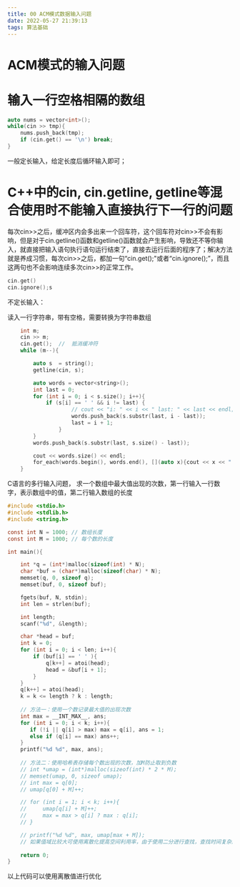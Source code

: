 ```yaml
---
title: 00 ACM模式数据输入问题
date: 2022-05-27 21:39:13
tags: 算法基础
---
```




# ACM模式的输入问题

# 输入一行空格相隔的数组

```cpp
auto nums = vector<int>();
while(cin >> tmp){
    nums.push_back(tmp);
    if (cin.get() == '\n') break;
}
```

一般定长输入，给定长度后循环输入即可；

# C++中的cin, cin.getline, getline等混合使用时不能输入直接执行下一行的问题

每次cin>>之后，缓冲区内会多出来一个回车符，这个回车符对cin>>不会有影响，但是对于cin.getline()函数和getline()函数就会产生影响，导致还不等你输入，就直接把输入语句执行语句运行结束了，直接去运行后面的程序了；解决方法就是养成习惯，每次cin>>之后，都加一句“cin.get();"或者“cin.ignore();”，而且这两句也不会影响连续多次cin>>的正常工作。

```c++
cin.get()
cin.ignore();s
```

不定长输入：

读入一行字符串，带有空格，需要转换为字符串数组

```c++
    int m;
    cin >> m;
    cin.get();	//	抵消缓冲符
    while (m--){

        auto s  = string();
        getline(cin, s);

        auto words = vector<string>();
        int last = 0;
        for (int i = 0; i < s.size(); i++){
            if (s[i] == ' ' && i != last) {
                    // cout << "i: " << i << " last: " << last << endl;
                    words.push_back(s.substr(last, i - last));
                    last = i + 1;
                }
        }
        words.push_back(s.substr(last, s.size() - last));

        cout << words.size() << endl;
        for_each(words.begin(), words.end(), [](auto x){cout << x << " ";}), cout << endl;
    }
```





C语言的多行输入问题， 求一个数组中最大值出现的次数，第一行输入一行数字，表示数组中的值，第二行输入数组的长度

```c
#include <stdio.h>
#include <stdlib.h>
#include <string.h>

const int N = 1000;	// 数组长度
const int M = 1000;	// 每个数的长度

int main(){

    int *q = (int*)malloc(sizeof(int) * N);
    char *buf = (char*)malloc(sizeof(char) * N);
    memset(q, 0, sizeof q);
    memset(buf, 0, sizeof buf);

    fgets(buf, N, stdin);
    int len = strlen(buf);

    int length;
    scanf("%d", &length);

    char *head = buf;
    int k = 0;
    for (int i = 0; i < len; i++){
        if (buf[i] == ' ' ){  
            q[k++] = atoi(head);
            head = &buf[i + 1];
        }
    }
    q[k++] = atoi(head);
    k = k <= length ? k : length;
	
    // 方法一：使用一个数记录最大值的出现次数
    int max = __INT_MAX__, ans;
    for (int i = 0; i < k; i++){
       if (!i || q[i] > max) max = q[i], ans = 1;
       else if (q[i] == max) ans++;
    }
    printf("%d %d", max, ans);
	
    // 方法二：使用哈希表存储每个数出现的次数，加M防止取到负数
    // int *umap = (int*)malloc(sizeof(int) * 2 * M);
    // memset(umap, 0, sizeof umap);
    // int max = q[0];
    // umap[q[0] + M]++;

    // for (int i = 1; i < k; i++){
    //     umap[q[i] + M]++;
    //     max = max > q[i] ? max : q[i];
    // }

    // printf("%d %d", max, umap[max + M]);
	// 如果值域比较大可使用离散化提高空间利用率，由于使用二分进行查找，查找时间复杂度变为O(logn)
    
    return 0;
}
```

以上代码可以使用离散值进行优化

